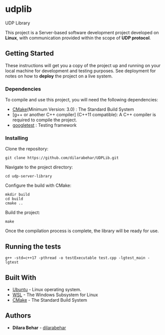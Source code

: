 
# udplib
UDP Library

This project is a Server-based software development project developed on **Linux**, with communication provided within the scope of **UDP protocol**.

## Getting Started

These instructions will get you a copy of the project up and running on your local machine for development and testing purposes. See deployment for notes on how to **deploy** the project on a live system.

### Dependencies

To compile and use this project, you will need the following dependencies:

* [CMake](https://cmake.org/features/)(Minimum Version: 3.0) : The Standard Build System
* [g++ or another C++ compiler] (C++11 compatible): A C++ compiler is required to compile the project.
* [googletest](https://github.com/google/googletest) : Testing framework

### Installing

Clone the repository:

```
git clone https://github.com/dilarabehar/UDPLib.git
```

Navigate to the project directory:

```
cd udp-server-library
```

Configure the build with CMake:

```
mkdir build
cd build
cmake ..

```

Build the project:

```
make
```

Once the compilation process is complete, the library will be ready for use.

## Running the tests
```
g++ -std=c++17 -pthread -o testExecutable test.cpp -lgtest_main -lgtest
```

## Built With

* [Ubuntu](https://help.ubuntu.com/?_ga=2.16077302.1738386347.1695980326-1628496463.1693213598) - Linux operating system.
* [WSL](https://learn.microsoft.com/en-us/windows/wsl/install#install-wsl-command) - The Windows Subsystem for Linux
* [CMake](https://cmake.org/features/) - The Standard Build System


## Authors

* **Dilara Behar** -  [dilarabehar](https://github.com/dilarabehar)

